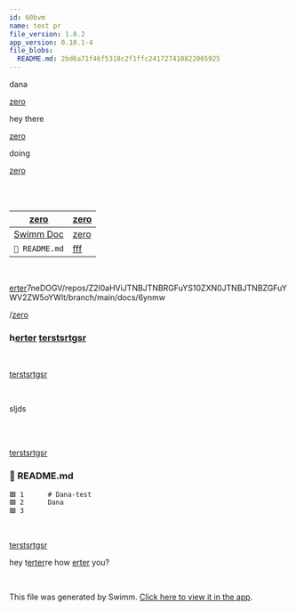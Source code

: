 ```yaml
---
id: 60bvm
name: test pr
file_version: 1.0.2
app_version: 0.10.1-4
file_blobs:
  README.md: 2bd6a71f46f5318c2f1ffc241727410822065925
---
```


dana

[zero](zero.4d4he.sw.md)

hey there

[zero](zero.4d4he.sw.md)

doing

[zero](zero.4d4he.sw.md)

<br/>

<br/>

|[zero](zero.4d4he.sw.md)                       |[zero](zero.4d4he.sw.md)|
|-----------------------------------------------|------------------------|
|[Swimm Doc](swimm-doc.4d4he)|[zero](zero.sw.md)|<br/>                   |
|`📄 README.md`                                 |[fff](fff.69i7q.sw.md)  |

<br/>

[erter](erter.6ynmw.sw.md)7neDOGV/repos/Z2l0aHViJTNBJTNBRGFuYS10ZXN0JTNBJTNBZGFuYWV2ZW5oYWlt/branch/main/docs/6ynmw

/[zero](zero.4d4he.sw.md)

### h[erter](erter.6ynmw.sw.md) [terstsrtgsr](terstsrtgsr.tw7ka.sw.md)

<br/>

[terstsrtgsr](terstsrtgsr.tw7ka.sw.md)

<!-- empty line --><br/>

sljds

<!-- empty line --><br/>

<!-- empty line --><br/>

[terstsrtgsr](terstsrtgsr.tw7ka.sw.md)
<!-- NOTE-swimm-snippet: the lines below link your snippet to Swimm -->
### 📄 README.md
```markdown
🟩 1      # Dana-test
🟩 2      Dana 
🟩 3      
```

<br/>

[terstsrtgsr](terstsrtgsr.tw7ka.sw.md)

hey t[erter](erter.6ynmw.sw.md)re how [erter](erter.6ynmw.sw.md) you?

<br/>

This file was generated by Swimm. [Click here to view it in the app](http://localhost:5000/repos/Z2l0aHViJTNBJTNBRGFuYS10ZXN0JTNBJTNBZGFuYWV2ZW5oYWlt/docs/60bvm).